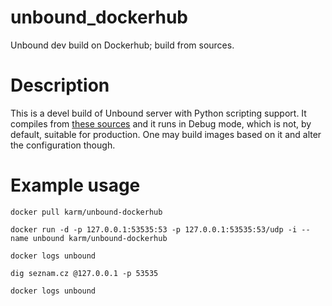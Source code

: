# unbound_dockerhub
Unbound dev build on Dockerhub; build from sources.

# Description
This is a devel build of Unbound server with Python scripting support. It compiles from [these sources](https://github.com/Karm/unbound/tree/master) and it runs in Debug mode, which is not, by default, suitable for production. One may build images based on it and alter the configuration though.

# Example usage

    docker pull karm/unbound-dockerhub

    docker run -d -p 127.0.0.1:53535:53 -p 127.0.0.1:53535:53/udp -i --name unbound karm/unbound-dockerhub

    docker logs unbound

    dig seznam.cz @127.0.0.1 -p 53535

    docker logs unbound
